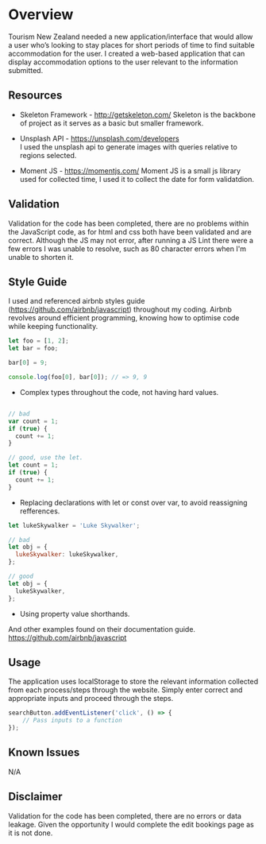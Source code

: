 # Overview
Tourism New Zealand needed a new application/interface that  would allow a user who’s looking to stay places for short periods of time to find suitable accommodation for the user.
I created a web-based application that can display accommodation options to the user relevant to the information submitted.


## Resources
- Skeleton Framework - http://getskeleton.com/
 Skeleton is the backbone of project as it serves as a basic but smaller framework.

- Unsplash API - https://unsplash.com/developers  
I used the unsplash api to generate images with queries relative to regions selected.

- Moment JS - https://momentjs.com/
Moment JS is a small js library used for collected time, I used it to collect the date for form validatdion.

## Validation
Validation for the code has been completed, there are no problems within the JavaScript code, as for html and css both have been validated and are correct. Although the JS may not error, after running a JS Lint there were a few errors I was unable to resolve, such as 80 character errors when I'm unable to shorten it. 

## Style Guide
I used and referenced airbnb styles guide (https://github.com/airbnb/javascript) throughout my coding. Airbnb revolves around efficient programming, knowing how to optimise code while keeping functionality.


```js
let foo = [1, 2];
let bar = foo;

bar[0] = 9;

console.log(foo[0], bar[0]); // => 9, 9
```
- Complex types throughout the code, not having hard values.


```js

// bad
var count = 1;
if (true) {
  count += 1;
}

// good, use the let.
let count = 1;
if (true) {
  count += 1;
}
```
- Replacing declarations with let or const over var, to avoid reassigning refferences.


```js
let lukeSkywalker = 'Luke Skywalker';

// bad
let obj = {
  lukeSkywalker: lukeSkywalker,
};

// good
let obj = {
  lukeSkywalker,
};
```
- Using property value shorthands.

And other examples found on their documentation guide.
https://github.com/airbnb/javascript

## Usage
The application uses localStorage to store the relevant information collected from each process/steps through the website. Simply enter correct and appropriate inputs and proceed through the steps.  
```js
searchButton.addEventListener('click', () => {
    // Pass inputs to a function
});
```

## Known Issues
N/A

## Disclaimer
Validation for the code has been completed, there are no errors or data leakage.
Given the opportunity I would complete the edit bookings page as it is not done.
